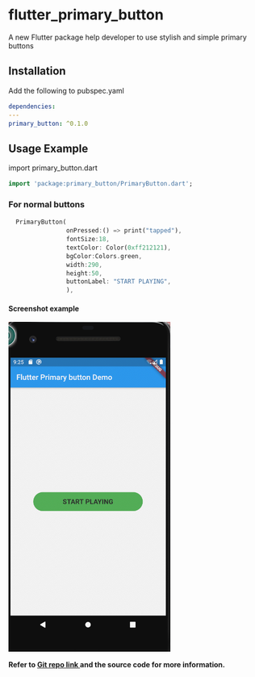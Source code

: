 # flutter_primary_button

A new Flutter package help developer to use stylish and simple primary buttons

## Installation

Add the following to pubspec.yaml

```yaml
dependencies:
---
primary_button: ^0.1.0
```

## Usage Example

import primary_button.dart

```dart
import 'package:primary_button/PrimaryButton.dart';
```

### For normal buttons

```dart
  PrimaryButton(
                onPressed:() => print("tapped"),
                fontSize:18,
                textColor: Color(0xff212121),
                bgColor:Colors.green,
                width:290,
                height:50,
                buttonLabel: "START PLAYING",
                ),
```

#### Screenshot example

![Package demo](screenshot.png)

**Refer to [Git repo link ](https://github.com/arorapuneet29/flutter_primary_button) and the source code for more information.**
